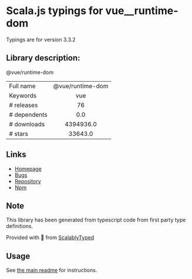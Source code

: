 
# Scala.js typings for vue__runtime-dom

Typings are for version 3.3.2

## Library description:
@vue/runtime-dom

|                    |                 |
| ------------------ | :-------------: |
| Full name          | @vue/runtime-dom |
| Keywords           | vue |
| # releases         | 76 |
| # dependents       | 0.0 |
| # downloads        | 4394936.0 |
| # stars            | 33643.0 |

## Links
- [Homepage](https://github.com/vuejs/core/tree/main/packages/runtime-dom#readme)
- [Bugs](https://github.com/vuejs/core/issues)
- [Repository](https://github.com/vuejs/core)
- [Npm](https://www.npmjs.com/package/%40vue%2Fruntime-dom)
    


## Note
This library has been generated from typescript code from first party type definitions.

Provided with :purple_heart: from [ScalablyTyped](https://github.com/oyvindberg/ScalablyTyped)

## Usage
See [the main readme](../../readme.md) for instructions.


